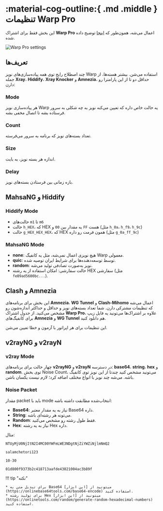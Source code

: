 # :material-cog-outline:{ .md .middle } تنظیمات Warp Pro

این بخش فقط برای اشتراک **Warp Pro** اعمال می‌شه، همون‌طور که [اینجا](../usage/warp-pro.md) توضیح داده شده.

![Warp Pro settings](../images/warp-pro-settings.jpg)

## تعریف‌ها

چند اصطلاح رایج توی همه پیاده‌سازی‌های نویز Warp استفاده می‌شن. بیشتر هسته‌ها، از جمله **Xray**، **Hiddify**، **Xray Knocker** و **Amnezia**، حداقل دو تا از این پارامترا رو دارن:

### Mode

هر پیاده‌سازی نویز Warp یه حالت خاص داره که تعیین می‌کنه نویز به چه شکلی به سرور فرستاده بشه تا اتصال مخفی بشه.

### Count

تعداد بسته‌های نویز که برنامه به سرور می‌فرسته.

### Size

اندازه هر بسته نویز، به بایت.

### Delay

بازه زمانی بین فرستادن بسته‌های نویز.

## MahsaNG و Hiddify

### Hiddify Mode

* حالت‌های `m1` تا `m6`
* حالت `h_HEX`، که HEX یه مقدار بین `00` و `FF` هست (مثل `h_0a`، `h_f9`، `h_9c`)
* حالت `g_HEX_HEX_HEX`، که HEX همون فرمت رو داره (مثل `g_0a_ff_9c`)

### MahsaNG Mode

* **none**: هیچ نویزی اعمال نمی‌شه، مثل یه کانفیگ Warp معمولی.
* **quic**: توسط توسعه‌دهنده‌ها برای شرایط ایران توصیه شده.
* **random**: نویز به‌صورت تصادفی تولید می‌شه.
* حالت سفارشی: امکان استفاده از یه رشته HEX سفارشی (مثل `fe09ad5600bc...`).

## Clash و Amnezia

این بخش برای برنامه‌های **Amnezia**، **WG Tunnel** و **Clash-Mihomo** اعمال می‌شه که تنظیمات مشترکی دارن. شما تعداد بسته‌های نویز و حداقل و حداکثر اندازه‌شون رو مشخص می‌کنید. از جدول اشتراک **Warp Pro**، علاوه بر اشتراک‌ها می‌تونید یه فایل زیپ برای کانفیگ‌های **Amnezia** و **WG Tunnel** هم دانلود کنید.

این تنظیمات برای هر اپراتور با آزمون و خطا تعیین می‌شن.

## v2rayNG و v2rayN

### v2ray Mode

چهار حالت برای برنامه‌های **v2rayNG** و **v2rayN** در دسترسه: **base64**، **string**، **hex** و **random**. توی بخش Noise Count، می‌تونید مشخص کنید چندتا از این نویز توی کانفیگ باشه. می‌شه چند نویز با انواع مختلف اضافه کرد؛ لازم نیست یکسان باشن.

### Noise Packet

مقدار packet باید با mode انتخاب‌شده مطابقت داشته باشه:

* **Base64**: نیاز به یه مقدار معتبر Base64 داره.
* **String**: می‌تونه هر رشته‌ای باشه.
* **Random**: فقط طول رشته رو مشخص می‌کنید.
* **Hex**: نیاز به یه رشته Hex داره.

مثال:

```title="Base64"
NTUyMjU0NjItN2I4MC00YWFmLWE3NDgtNjZiYWZiNjlmNmQ2
```

```title="String"
salamchetori123
```

```title="Random"
10-30
```

```title="Hex"
01d800f9373b2c418713aafde43021004ac3b89f
```

!!! tip "نکته"

    * برای تبدیل متن به Base64 میتونید از [این ابزار](https://onlinebase64tools.com/base64-encode) استفاده کنید.
    * برای تولید رشته Hex میتونید از [این ابزار](https://onlinetools.com/random/generate-random-hexadecimal-numbers) استفاده کنید.
